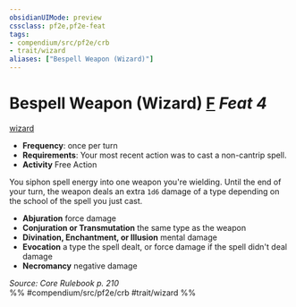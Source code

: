 ```yaml
---
obsidianUIMode: preview
cssclass: pf2e,pf2e-feat
tags:
- compendium/src/pf2e/crb
- trait/wizard
aliases: ["Bespell Weapon (Wizard)"]
---
```

# Bespell Weapon (Wizard)  [F](../../Rules/core-rulebook/chapter-9-playing-the-game.md#Actions "Free Action") *Feat 4*  
[wizard](../../Rules/traits/wizard.md)  

- **Frequency**: once per turn
- **Requirements**: Your most recent action was to cast a non-cantrip spell.
- **Activity** Free Action

You siphon spell energy into one weapon you're wielding. Until the end of your turn, the weapon deals an extra `1d6` damage of a type depending on the school of the spell you just cast.

- **Abjuration** force damage
- **Conjuration or Transmutation** the same type as the weapon
- **Divination, Enchantment, or Illusion** mental damage
- **Evocation** a type the spell dealt, or force damage if the spell didn't deal damage
- **Necromancy** negative damage

*Source: Core Rulebook p. 210*  
%% #compendium/src/pf2e/crb #trait/wizard %%